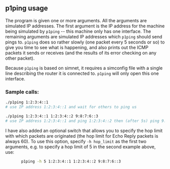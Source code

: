 ## p1ping usage
The program is given one or more arguments. All the arguments are simulated IP addresses. The first argument is the IP address for the machine being simulated by `p1ping` -- this machine only has one interface. The remaining arguments are simulated IP addresses which `p1ping` should send pings to. `p1ping` does so rather slowly (one packet every 5 seconds or so) to give you time to see what is happening, and also prints out the ICMP packets it sends or receives (and the results of its error checking on any other packet).

Because `p1ping` is based on simnet, it requires a simconfig file with a single line describing the router it is connected to. `p1ping` will only open this one interface. 

### Sample calls:
``` bash
./p1ping 1:2:3:4::1
# use IP address 1:2:3:4::1 and wait for others to ping us
```

```bash
./p1ping 1:2:3:4::1 1:2:3:4::2 9:8:7:6::3
# use IP address 1:2:3:4::1 and ping 1:2:3:4::2 then (after 5s) ping 9:8:7:6::3, then wait for others to ping us.
```

I have also added an optional switch that allows you to specify the hop limit with which packets are originated (the hop limit for Echo Reply packets is always 60). To use this option, specify `-h hop_limit` as the first two arguments, e.g. to specify a hop limit of 5 in the second example above, use:

```bash
       p1ping -h 5 1:2:3:4::1 1:2:3:4::2 9:8:7:6::3
```